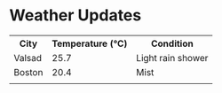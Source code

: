 # Weather Updates

<!-- WEATHER-UPDATE-START -->
<table><tr><th>City</th><th>Temperature (°C)</th><th>Condition</th></tr><tr><td>Valsad</td><td>25.7</td><td>Light rain shower</td></tr><tr><td>Boston</td><td>20.4</td><td>Mist</td></tr><tr><td></td><td></td><td></td></tr></table>
<!-- WEATHER-UPDATE-END -->
